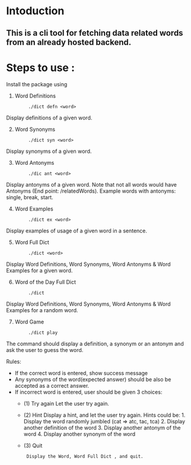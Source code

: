 
# Intoduction
This is a cli tool for fetching data related words from an already hosted backend.
------------------------------------------------------------------------------------------
# Steps to use :

Install the package using


1. Word Definitions

            ./dict defn <word>

Display definitions of a given word.

2. Word Synonyms

            ./dict syn <word>

Display synonyms of a given word. 

3. Word Antonyms

            ./dic ant <word>

Display antonyms of a given word. Note that not all words would have Antonyms (End point: /relatedWords). Example words with antonyms: single, break, start.

4. Word Examples

            ./dict ex <word>

Display examples of usage of a given word in a sentence. 

5. Word Full Dict

            ./dict <word>

Display Word Definitions, Word Synonyms, Word Antonyms & Word Examples for a given word.

6. Word of the Day Full Dict

            ./dict

Display Word Definitions, Word Synonyms, Word Antonyms & Word Examples for a random word.

7. Word Game

            ./dict play

The command should display a definition, a synonym or an antonym and ask the user to guess the word. 

Rules:

- If the correct word is entered, show success message
- Any synonyms of the word(expected answer) should be also be accepted as a correct answer.
- If incorrect word is entered, user should be given 3 choices:
    - (1) Try again
        Let the user try again.
    - (2) Hint
        Display a hint, and let the user try again. Hints could be:
            1. Display the word randomly jumbled (cat => atc, tac, tca)
            2. Display another definition of the word
            3. Display another antonym of the word
            4. Display another synonym of the word
    - (3) Quit

           Display the Word, Word Full Dict , and quit.
